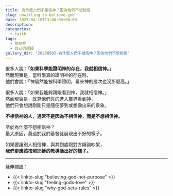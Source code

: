 ```yaml
---
title: 為什麼人們不相信神？因為他們不想相信
slug: unwilling-to-believe-god
date: 2025-04-16T13:00:00+08:00
description:
categories:
  - faith
tags:
  - 相信神
  - 自己的選擇
gallery_dir: "20250502-為什麼人們不相信神？因為他們不想相信"
---
```


很多人說：「**如果科學能證明神的存在，我就相信神。**」\
然而現實是，當科學真的證明神的存在時，\
他們會說：「神居然能被科學證明，看來神的層次也沒那麼高。」

很多人說：「如果我能夠親眼看到神，我就相信神。」\
然而現實是，就算他們真的進入靈界看到神，\
他們只會想說剛剛只是隨便夢到或想像出來的景象。

**不相信神的人，通常不是因為不相信神，而是不想相信神。**

至於為什麼不想相信神？\
最大原因，莫過於我們基督徒展現出不好的樣子。

如果要讓別人相信神，與其到處跟對方辯論吵架，\
**我們更應該按照耶穌的教導活出好的樣子。**

---

延伸閱讀：

- {{< linkto-slug "believing-god-not-purpose" >}}
- {{< linkto-slug "feeling-gods-love" >}}
- {{< linkto-slug "why-god-sets-rules" >}}
